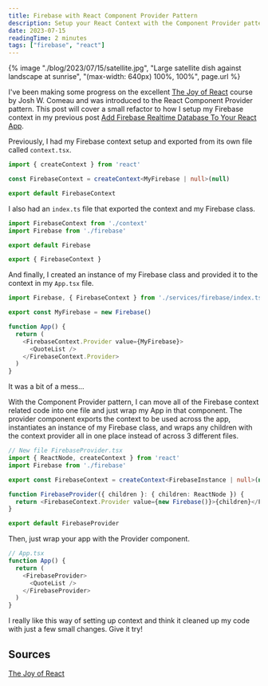 ```yaml
---
title: Firebase with React Component Provider Pattern
description: Setup your React Context with the Component Provider pattern
date: 2023-07-15
readingTime: 2 minutes
tags: ["firebase", "react"]
---
```


{% image "./blog/2023/07/15/satellite.jpg", "Large satellite dish against landscape at sunrise", "(max-width: 640px) 100%, 100%", page.url %}

I've been making some progress on the excellent [The Joy of React](https://joyofreact.com/) course by Josh W. Comeau and was introduced to the React Component Provider pattern. This post will cover a small refactor to how I setup my Firebase context in my previous post [Add Firebase Realtime Database To Your React App](https://alexpeterhall.com/blog/2023/04/18/integrate-firebase-and-react/).

Previously, I had my Firebase context setup and exported from its own file called `context.tsx`.

```typescript
import { createContext } from 'react'

const FirebaseContext = createContext<MyFirebase | null>(null)

export default FirebaseContext
```

I also had an `index.ts` file that exported the context and my Firebase class.

```typescript
import FirebaseContext from './context'
import Firebase from './firebase'

export default Firebase

export { FirebaseContext }
```

And finally, I created an instance of my Firebase class and provided it to the context in my `App.tsx` file.

```typescript
import Firebase, { FirebaseContext } from './services/firebase/index.ts'

export const MyFirebase = new Firebase()

function App() {
  return (
    <FirebaseContext.Provider value={MyFirebase}>
      <QuoteList />
    </FirebaseContext.Provider>
  )
}
```

It was a bit of a mess...

With the Component Provider pattern, I can move all of the Firebase context related code into one file and just wrap my App in that component. The provider component exports the context to be used across the app, instantiates an instance of my Firebase class, and wraps any children with the context provider all in one place instead of across 3 different files.

```typescript
// New file FirebaseProvider.tsx
import { ReactNode, createContext } from 'react'
import Firebase from './firebase'

export const FirebaseContext = createContext<FirebaseInstance | null>(null)

function FirebaseProvider({ children }: { children: ReactNode }) {
  return <FirebaseContext.Provider value={new Firebase()}>{children}</FirebaseContext.Provider>
}

export default FirebaseProvider
```

Then, just wrap your app with the Provider component.

```typescript
// App.tsx
function App() {
  return (
    <FirebaseProvider>
      <QuoteList />
    </FirebaseProvider>
  )
}
```

I really like this way of setting up context and think it cleaned up my code with just a few small changes. Give it try!

## Sources

[The Joy of React](https://joyofreact.com/)
